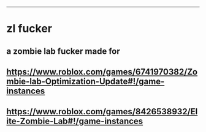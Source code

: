-----------------------
# zl fucker
a zombie lab fucker made for
-----------------------
https://www.roblox.com/games/6741970382/Zombie-lab-Optimization-Update#!/game-instances
-----------------------
https://www.roblox.com/games/8426538932/Elite-Zombie-Lab#!/game-instances
-----------------------
